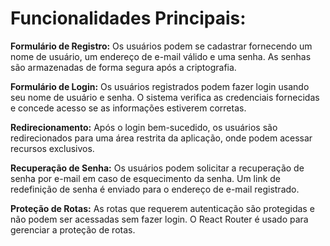 # Funcionalidades Principais:

**Formulário de Registro:** Os usuários podem se cadastrar fornecendo um nome de usuário, um endereço de e-mail válido e uma senha. As senhas são armazenadas de forma segura após a criptografia.

**Formulário de Login:** Os usuários registrados podem fazer login usando seu nome de usuário e senha. O sistema verifica as credenciais fornecidas e concede acesso se as informações estiverem corretas.

**Redirecionamento:** Após o login bem-sucedido, os usuários são redirecionados para uma área restrita da aplicação, onde podem acessar recursos exclusivos.

**Recuperação de Senha:** Os usuários podem solicitar a recuperação de senha por e-mail em caso de esquecimento da senha. Um link de redefinição de senha é enviado para o endereço de e-mail registrado.

**Proteção de Rotas:** As rotas que requerem autenticação são protegidas e não podem ser acessadas sem fazer login. O React Router é usado para gerenciar a proteção de rotas.
